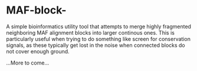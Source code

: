 # MAF-block-

A simple bioinformatics utility tool that attempts to merge highly fragmented neighboring MAF alignment blocks into larger continous ones. 
This is particularly useful when trying to do something like screen for conservation signals, as these typically get lost in the noise
when connected blocks do not cover enough ground. 

...More to come...
